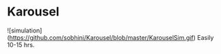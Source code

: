 # Karousel

![simulation] (https://github.com/sobhini/Karousel/blob/master/KarouselSim.gif)
Easily 10-15 hrs.

